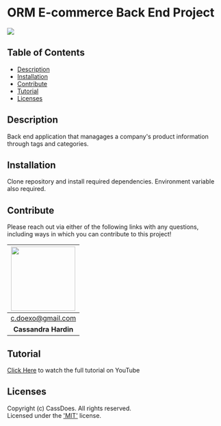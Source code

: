 # ORM E-commerce Back End Project
  [<img src="https://img.shields.io/badge/License-MIT-yellow.svg"/>](https://www.mit.edu/~amini/LICENSE.md)

  ## Table of Contents
  - [Description](#description)
  - [Installation](#installation)
  - [Contribute](#contribute)
  - [Tutorial](#tutorial)
  - [Licenses](#licenses)

  ## Description
  Back end application that managages a company's product information through tags and categories.

  ## Installation
  Clone repository and install required dependencies. Environment variable also required.
  
  ## Contribute 
  Please reach out via either of the following links with any questions, including ways in which
  you can contribute to this project!

  | [<img src="https://github.com/CassDoes.png?" width="150"/>](https://github.com/CassDoes) |
  | :-: |
  | c.doexo@gmail.com |
  | **Cassandra Hardin** |

  ## Tutorial

  [Click Here](https://youtu.be/l8A7pV39Ux0) to watch the full tutorial on YouTube 

  ## Licenses
  Copyright (c) CassDoes. All rights reserved.  
  Licensed under the ['MIT'](https://www.mit.edu/~amini/LICENSE.md) license.